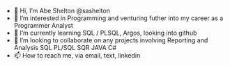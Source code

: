 - 👋 Hi, I’m Abe Shelton @sashelton
- 👀 I’m interested in Programming and venturing futher into my career as a Programmer Analyst
- 🌱 I’m currently learning SQL / PLSQL, Argos, looking into github
- 💞️ I’m looking to collaborate on any projects involving Reporting and Analysis SQL PL/SQL SQR JAVA C#
- 📫 How to reach me, via email, text, linkedin

<!---
sashelton/sashelton is a ✨ special ✨ repository because its `README.md` (this file) appears on your GitHub profile.
You can click the Preview link to take a look at your changes.
--->
